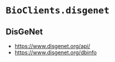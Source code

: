 # `BioClients.disgenet`

## DisGeNet

* <https://www.disgenet.org/api/>
* <https://www.disgenet.org/dbinfo>

